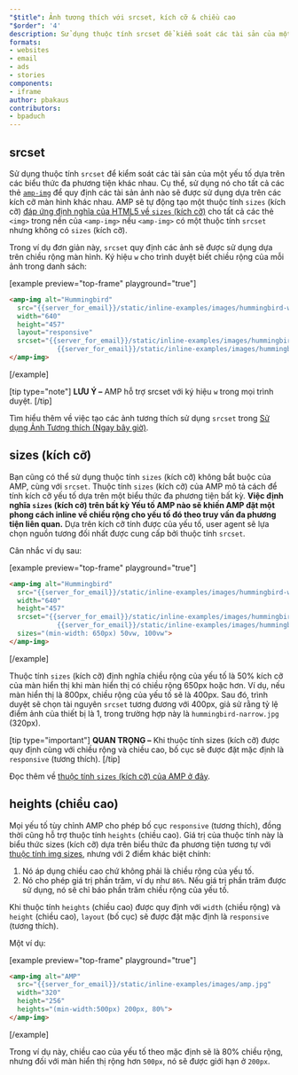 ```yaml
---
"$title": Ảnh tương thích với srcset, kích cỡ & chiều cao
"$order": '4'
description: Sử dụng thuộc tính srcset để kiểm soát các tài sản của một yếu tố dựa trên các biểu thức đa phương tiện khác nhau. Cụ thể, sử dụng nó cho tất cả các thẻ amp-img để quy định...
formats:
- websites
- email
- ads
- stories
components:
- iframe
author: pbakaus
contributors:
- bpaduch
---
```


## srcset

Sử dụng thuộc tính `srcset` để kiểm soát các tài sản của một yếu tố dựa trên các biểu thức đa phương tiện khác nhau. Cụ thể, sử dụng nó cho tất cả các thẻ [`amp-img`](../../../../documentation/components/reference/amp-img.md) để quy định các tài sản ảnh nào sẽ được sử dụng dựa trên các kích cỡ màn hình khác nhau. AMP sẽ tự động tạo một thuộc tính `sizes` (kích cỡ) <a href="https://developer.mozilla.org/en-US/docs/Web/HTML/Element/img" data-md-type="link">đáp ứng định nghĩa của HTML5 về `sizes` (kích cỡ)</a> cho tất cả các thẻ `<img>` trong nền của `<amp-img>` nếu `<amp-img>` có một thuộc tính `srcset` nhưng không có `sizes` (kích cỡ).

Trong ví dụ đơn giản này, `srcset` quy định các ảnh sẽ được sử dụng dựa trên chiều rộng màn hình. Ký hiệu `w` cho trình duyệt biết chiều rộng của mỗi ảnh trong danh sách:

[example preview="top-frame" playground="true"]
```html
<amp-img alt="Hummingbird"
  src="{{server_for_email}}/static/inline-examples/images/hummingbird-wide.jpg"
  width="640"
  height="457"
  layout="responsive"
  srcset="{{server_for_email}}/static/inline-examples/images/hummingbird-wide.jpg 640w,
            {{server_for_email}}/static/inline-examples/images/hummingbird-narrow.jpg 320w">
</amp-img>
```
[/example]

[tip type="note"] **LƯU Ý –** AMP hỗ trợ srcset với ký hiệu `w` trong mọi trình duyệt. [/tip]

Tìm hiểu thêm về việc tạo các ảnh tương thích sử dụng `srcset` trong [Sử dụng Ảnh Tương thích (Ngay bây giờ)](http://alistapart.com/article/using-responsive-images-now).

## sizes (kích cỡ)

Bạn cũng có thể sử dụng thuộc tính `sizes` (kích cỡ) không bắt buộc của AMP, cùng với `srcset`. Thuộc tính `sizes` (kích cỡ) của AMP mô tả cách để tính kích cỡ yếu tố dựa trên một biểu thức đa phương tiện bất kỳ. <strong data-md-type="raw_html">Việc định nghĩa `sizes` (kích cỡ) trên bất kỳ Yếu tố AMP nào sẽ khiến AMP đặt một phong cách inline về chiều rộng cho yếu tố đó theo truy vấn đa phương tiện liên quan.</strong> Dựa trên kích cỡ tính được của yếu tố, user agent sẽ lựa chọn nguồn tương đối nhất được cung cấp bởi thuộc tính `srcset`.

Cân nhắc ví dụ sau:

[example preview="top-frame" playground="true"]
```html
<amp-img alt="Hummingbird"
  src="{{server_for_email}}/static/inline-examples/images/hummingbird-wide.jpg"
  width="640"
  height="457"
  srcset="{{server_for_email}}/static/inline-examples/images/hummingbird-wide.jpg 640w,
            {{server_for_email}}/static/inline-examples/images/hummingbird-narrow.jpg 320w"
  sizes="(min-width: 650px) 50vw, 100vw">
</amp-img>
```
[/example]

Thuộc tính `sizes` (kích cỡ) định nghĩa chiều rộng của yếu tố là 50% kích cỡ của màn hiển thị khi màn hiển thị có chiều rộng 650px hoặc hơn. Ví dụ, nếu màn hiển thị là 800px, chiều rộng của yếu tố sẽ là 400px. Sau đó, trình duyệt sẽ chọn tài nguyên `srcset` tương đương với 400px, giả sử rằng tỷ lệ điểm ảnh của thiết bị là 1, trong trường hợp này là `hummingbird-narrow.jpg` (320px).

[tip type="important"] **QUAN TRỌNG –** Khi thuộc tính sizes (kích cỡ) được quy định cùng với chiều rộng và chiều cao, bố cục sẽ được đặt mặc định là <code>responsive</code> (tương thích). [/tip]

Đọc thêm về [thuộc tính `sizes` (kích cỡ) của AMP ở đây](../../../../documentation/guides-and-tutorials/learn/common_attributes.md).

## heights (chiều cao)

Mọi yếu tố tùy chỉnh AMP cho phép bố cục `responsive` (tương thích), đồng thời cũng hỗ trợ thuộc tính `heights` (chiều cao). Giá trị của thuộc tính này là biểu thức sizes (kích cỡ) dựa trên biểu thức đa phương tiện tương tự với [thuộc tính img sizes](https://developer.mozilla.org/en-US/docs/Web/HTML/Element/img), nhưng với 2 điểm khác biệt chính:

1. Nó áp dụng chiều cao chứ không phải là chiều rộng của yếu tố.
2. Nó cho phép giá trị phần trăm, ví dụ như `86%`. Nếu giá trị phần trăm được sử dụng, nó sẽ chỉ báo phần trăm chiều rộng của yếu tố.

Khi thuộc tính `heights` (chiều cao) được quy định với `width` (chiều rộng) và `height` (chiều cao), `layout` (bố cục) sẽ được đặt mặc định là `responsive` (tương thích).

Một ví dụ:

[example preview="top-frame" playground="true"]
```html
<amp-img alt="AMP"
  src="{{server_for_email}}/static/inline-examples/images/amp.jpg"
  width="320"
  height="256"
  heights="(min-width:500px) 200px, 80%">
</amp-img>
```
[/example]

Trong ví dụ này, chiều cao của yếu tố theo mặc định sẽ là 80% chiều rộng, nhưng đối với màn hiển thị rộng hơn `500px`, nó sẽ được giới hạn ở `200px`.
